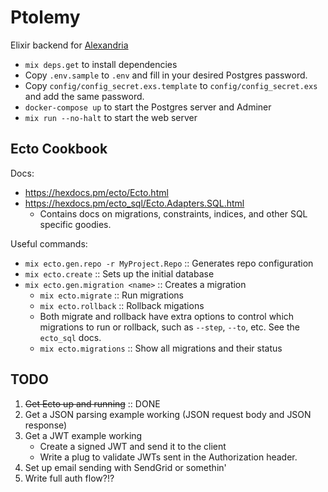 # Ptolemy

Elixir backend for [Alexandria](https://github.com/JDSeiler/alexandria)

- `mix deps.get` to install dependencies
- Copy `.env.sample` to `.env` and fill in your desired Postgres password.
- Copy `config/config_secret.exs.template` to `config/config_secret.exs` and
  add the same password.
- `docker-compose up` to start the Postgres server and Adminer
- `mix run --no-halt` to start the web server

## Ecto Cookbook
Docs: 
- https://hexdocs.pm/ecto/Ecto.html
- https://hexdocs.pm/ecto_sql/Ecto.Adapters.SQL.html
    - Contains docs on migrations, constraints, indices, and other SQL
      specific goodies.

Useful commands:
- `mix ecto.gen.repo -r MyProject.Repo` :: Generates repo configuration
- `mix ecto.create` :: Sets up the initial database
- `mix ecto.gen.migration <name>` :: Creates a migration
    - `mix ecto.migrate` :: Run migrations
    - `mix ecto.rollback` :: Rollback migations
    - Both migrate and rollback have extra options to control which migrations to
      run or rollback, such as `--step`, `--to`, etc. See the `ecto_sql` docs.
    - `mix ecto.migrations` :: Show all migrations and their status

## TODO

1. ~~Get Ecto up and running~~ :: DONE
2. Get a JSON parsing example working (JSON request body and JSON response)
3. Get a JWT example working
    - Create a signed JWT and send it to the client
    - Write a plug to validate JWTs sent in the Authorization header.
4. Set up email sending with SendGrid or somethin'
5. Write full auth flow?!?